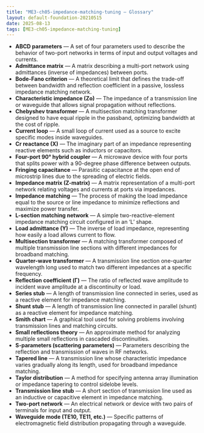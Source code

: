```yaml
---
title: "ME3-ch05-impedance-matching-tuning — Glossary"
layout: default-foundation-20210515
date: 2025-08-13
tags: [ME3-ch05-impedance-matching-tuning]
---
```


- **ABCD parameters** — A set of four parameters used to describe the behavior of two-port networks in terms of input and output voltages and currents.
- **Admittance matrix** — A matrix describing a multi-port network using admittances (inverse of impedances) between ports.
- **Bode-Fano criterion** — A theoretical limit that defines the trade-off between bandwidth and reflection coefficient in a passive, lossless impedance matching network.
- **Characteristic impedance (Zo)** — The impedance of a transmission line or waveguide that allows signal propagation without reflections.
- **Chebyshev transformer** — A multisection matching transformer designed to have equal ripple in the passband, optimizing bandwidth at the cost of ripple.
- **Current loop** — A small loop of current used as a source to excite specific modes inside waveguides.
- **Cr reactance (X)** — The imaginary part of an impedance representing reactive elements such as inductors or capacitors.
- **Four-port 90° hybrid coupler** — A microwave device with four ports that splits power with a 90-degree phase difference between outputs.
- **Fringing capacitance** — Parasitic capacitance at the open end of microstrip lines due to the spreading of electric fields.
- **Impedance matrix (Z-matrix)** — A matrix representation of a multi-port network relating voltages and currents at ports via impedances.
- **Impedance matching** — The process of making the load impedance equal to the source or line impedance to minimize reflections and maximize power transfer.
- **L-section matching network** — A simple two-reactive-element impedance matching circuit configured in an ‘L’ shape.
- **Load admittance (Y)** — The inverse of load impedance, representing how easily a load allows current to flow.
- **Multisection transformer** — A matching transformer composed of multiple transmission line sections with different impedances for broadband matching.
- **Quarter-wave transformer** — A transmission line section one-quarter wavelength long used to match two different impedances at a specific frequency.
- **Reflection coefficient (Γ)** — The ratio of reflected wave amplitude to incident wave amplitude at a discontinuity or load.
- **Series stub** — A length of transmission line connected in series, used as a reactive element for impedance matching.
- **Shunt stub** — A length of transmission line connected in parallel (shunt) as a reactive element for impedance matching.
- **Smith chart** — A graphical tool used for solving problems involving transmission lines and matching circuits.
- **Small reflections theory** — An approximate method for analyzing multiple small reflections in cascaded discontinuities.
- **S-parameters (scattering parameters)** — Parameters describing the reflection and transmission of waves in RF networks.
- **Tapered line** — A transmission line whose characteristic impedance varies gradually along its length, used for broadband impedance matching.
- **Taylor distribution** — A method for specifying antenna array illumination or impedance tapering to control sidelobe levels.
- **Transmission line stub** — A short section of transmission line used as an inductive or capacitive element in impedance matching.
- **Two-port network** — An electrical network or device with two pairs of terminals for input and output.
- **Waveguide mode (TE10, TE11, etc.)** — Specific patterns of electromagnetic field distribution propagating through a waveguide.
